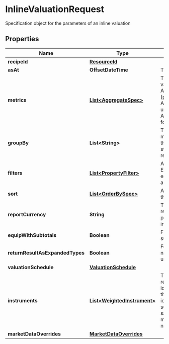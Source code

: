 

# InlineValuationRequest

Specification object for the parameters of an inline valuation

## Properties

Name | Type | Description | Notes
------------ | ------------- | ------------- | -------------
**recipeId** | [**ResourceId**](ResourceId.md) |  |  [optional]
**asAt** | **OffsetDateTime** | The asAt date to use |  [optional]
**metrics** | [**List&lt;AggregateSpec&gt;**](AggregateSpec.md) | The set of specifications to calculate or retrieve during the valuation and present in the results. For example:  AggregateSpec(&#39;Valuation/PV&#39;,&#39;Sum&#39;) for returning the PV (present value) of holdings  AggregateSpec(&#39;Holding/default/Units&#39;,&#39;Sum&#39;) for returning the units of holidays  AggregateSpec(&#39;Instrument/default/LusidInstrumentId&#39;,&#39;Value&#39;) for returning the Lusid Instrument identifier | 
**groupBy** | **List&lt;String&gt;** | The set of items by which to perform grouping. This primarily matters when one or more of the metric operators is a mapping  that reduces set size, e.g. sum or proportion. The group-by statement determines the set of keys by which to break the results out. |  [optional]
**filters** | [**List&lt;PropertyFilter&gt;**](PropertyFilter.md) | A set of filters to use to reduce the data found in a request. Equivalent to the &#39;where ...&#39; part of a Sql select statement.  For example, filter a set of values within a given range or matching a particular value. |  [optional]
**sort** | [**List&lt;OrderBySpec&gt;**](OrderBySpec.md) | A (possibly empty/null) set of specifications for how to order the results. |  [optional]
**reportCurrency** | **String** | Three letter ISO currency string indicating what currency to report in for ReportCurrency denominated queries.  If not present, then the currency of the relevant portfolio will be used in its place. |  [optional]
**equipWithSubtotals** | **Boolean** | Flag directing the Valuation call to populate the results with subtotals of aggregates. |  [optional]
**returnResultAsExpandedTypes** | **Boolean** | For complex results or financially meaningful results,  there is a need for a result to contain metadata about its currency and/or units  or to have a more complicated 1D or 2D structure |  [optional]
**valuationSchedule** | [**ValuationSchedule**](ValuationSchedule.md) |  |  [optional]
**instruments** | [**List&lt;WeightedInstrument&gt;**](WeightedInstrument.md) | The set of instruments, weighted by the quantities held that are required.  It is identified by an identifier tag that can be used to identify it externally.  For a single, unique trade or transaction this can be thought of as equivalent to the transaction identifier, or  a composite of the sub-holding keys for a regular sub-holding. When there are multiple transactions sharing the same underlying instrument  such as purchase of shares on multiple dates where tax implications are different this would not be the case. | 
**marketDataOverrides** | [**MarketDataOverrides**](MarketDataOverrides.md) |  |  [optional]



